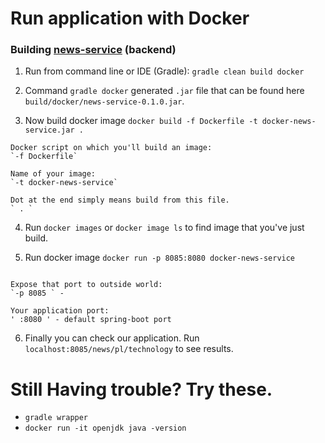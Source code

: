 # Run application with Docker
### Building [news-service](https://github.com/braintelligencePL/news-app) (backend)
1. Run from command line or IDE (Gradle):
`gradle clean build docker`

2. Command `gradle docker` generated `.jar` file that can be found here `build/docker/news-service-0.1.0.jar`.

3. Now build docker image `docker build -f Dockerfile -t docker-news-service.jar .`
```
Docker script on which you'll build an image:
`-f Dockerfile`

Name of your image:
`-t docker-news-service`

Dot at the end simply means build from this file.
` . `
```

4. Run `docker images` or `docker image ls` to find image that you've just build.

5. Run docker image `docker run -p 8085:8080 docker-news-service`

```

Expose that port to outside world:
`-p 8085 ` - 

Your application port:
' :8080 ' - default spring-boot port

```

6. Finally you can check our application. 
Run `localhost:8085/news/pl/technology` to see results.

# Still Having trouble? Try these.

- `gradle wrapper`
- `docker run -it openjdk java -version`
